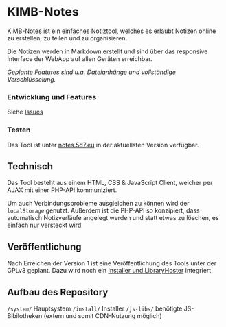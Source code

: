 # KIMB-Notes

KIMB-Notes ist ein einfaches Notiztool, welches es erlaubt Notizen online zu erstellen, zu teilen und zu organisieren.

Die Notizen werden in Markdown erstellt und sind über das responsive Interface der WebApp auf allen Geräten erreichbar.

*Geplante Features sind u.a. Dateianhänge und vollständige Verschlüsselung.*

### Entwicklung und Features
Siehe [Issues](https://github.com/kimbtech/KIMB-Notes/issues)

### Testen
Das Tool ist unter [notes.5d7.eu](https://notes.5d7.eu/) in der aktuellsten Version verfügbar.

## Technisch
Das Tool besteht aus einem HTML, CSS & JavaScript Client, welcher per AJAX mit einer PHP-API kommuniziert.

Um auch Verbindungsprobleme ausgleichen zu können wird der `localStorage` genutzt.
Außerdem ist die PHP-API so konzipiert, dass automatisch Notizverläufe angelegt werden und statt etwas zu löschen,
es einfach nur versteckt wird.

## Veröffentlichung
Nach Erreichen der Version 1 ist eine Veröffentlichung des Tools unter der GPLv3 geplant.
Dazu wird noch ein [Installer und LibraryHoster](https://github.com/kimbtech/KIMB-Notes/issues/9) integriert.

## Aufbau des Repository
`/system/` Hauptsystem
`/install/` Installer
`/js-libs/` benötigte JS-Bibilotheken (extern und somit CDN-Nutzung möglich)
